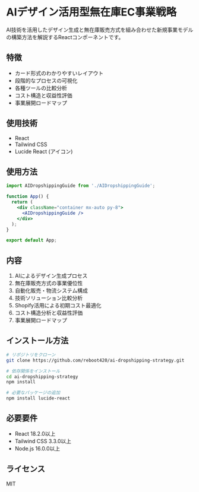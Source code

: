 # AIデザイン活用型無在庫EC事業戦略

AI技術を活用したデザイン生成と無在庫販売方式を組み合わせた新規事業モデルの構築方法を解説するReactコンポーネントです。

## 特徴

- カード形式のわかりやすいレイアウト
- 段階的なプロセスの可視化
- 各種ツールの比較分析
- コスト構造と収益性評価
- 事業展開ロードマップ

## 使用技術

- React
- Tailwind CSS
- Lucide React (アイコン)

## 使用方法

```jsx
import AIDropshippingGuide from './AIDropshippingGuide';

function App() {
  return (
    <div className="container mx-auto py-8">
      <AIDropshippingGuide />
    </div>
  );
}

export default App;
```

## 内容

1. AIによるデザイン生成プロセス
2. 無在庫販売方式の事業優位性
3. 自動化販売・物流システム構成
4. 技術ソリューション比較分析
5. Shopify活用による初期コスト最適化
6. コスト構造分析と収益性評価
7. 事業展開ロードマップ

## インストール方法

```bash
# リポジトリをクローン
git clone https://github.com/reboot420/ai-dropshipping-strategy.git

# 依存関係をインストール
cd ai-dropshipping-strategy
npm install

# 必要なパッケージの追加
npm install lucide-react
```

## 必要要件

- React 18.2.0以上
- Tailwind CSS 3.3.0以上
- Node.js 16.0.0以上

## ライセンス

MIT
